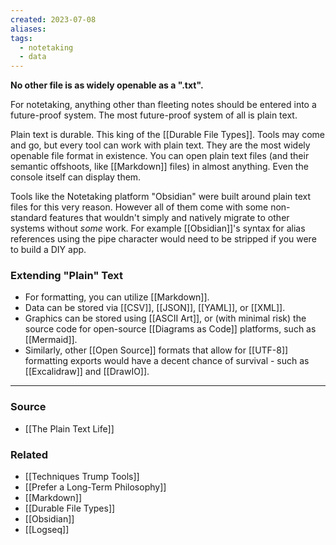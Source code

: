 ```yaml
---
created: 2023-07-08
aliases: 
tags:
  - notetaking
  - data
---
```

**No other file is as widely openable as a ".txt".**

For notetaking, anything other than fleeting notes should be entered into a future-proof system. The most future-proof system of all is plain text. 

Plain text is durable. This king of the [[Durable File Types]]. Tools may come and go, but every tool can work with plain text. They are the most widely openable file format in existence. You can open plain text files (and their semantic offshoots, like [[Markdown]] files) in almost anything. Even the console itself can display them.

Tools like the Notetaking platform "Obsidian" were built around plain text files for this very reason. However all of them come with some non-standard features that wouldn't simply and natively migrate to other systems without *some* work. For example [[Obsidian]]'s syntax for alias references using the pipe character would need to be stripped if you were to build a DIY app.

### Extending "Plain" Text
- For formatting, you can utilize [[Markdown]]. 
- Data can be stored via [[CSV]], [[JSON]], [[YAML]], or [[XML]].
- Graphics can be stored using [[ASCII Art]], or (with minimal risk) the source code for open-source [[Diagrams as Code]] platforms, such as [[Mermaid]].
- Similarly, other [[Open Source]] formats that allow for [[UTF-8]] formatting exports would have a decent chance of survival - such as [[Excalidraw]] and [[DrawIO]].

---

### Source
- [[The Plain Text Life]]

### Related
- [[Techniques Trump Tools]]
- [[Prefer a Long-Term Philosophy]]
- [[Markdown]]
- [[Durable File Types]] 
- [[Obsidian]] 
- [[Logseq]]